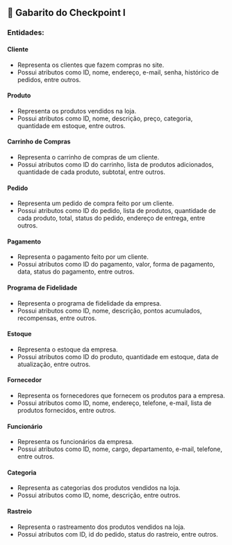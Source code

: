 ## 📜 Gabarito do Checkpoint I

### Entidades:

#### Cliente
- Representa os clientes que fazem compras no site.
- Possui atributos como ID, nome, endereço, e-mail, senha, histórico de pedidos, entre outros.

#### Produto
- Representa os produtos vendidos na loja.
- Possui atributos como ID, nome, descrição, preço, categoria, quantidade em estoque, entre outros.

#### Carrinho de Compras
- Representa o carrinho de compras de um cliente.
- Possui atributos como ID do carrinho, lista de produtos adicionados, quantidade de cada produto, subtotal, entre outros.

#### Pedido
- Representa um pedido de compra feito por um cliente.
- Possui atributos como ID do pedido, lista de produtos, quantidade de cada produto, total, status do pedido, endereço de entrega, entre outros.

#### Pagamento
- Representa o pagamento feito por um cliente.
- Possui atributos como ID do pagamento, valor, forma de pagamento, data, status do pagamento, entre outros.

#### Programa de Fidelidade
- Representa o programa de fidelidade da empresa.
- Possui atributos como ID, nome, descrição, pontos acumulados, recompensas, entre outros.

#### Estoque
- Representa o estoque da empresa.
- Possui atributos como ID do produto, quantidade em estoque, data de atualização, entre outros.

#### Fornecedor
- Representa os fornecedores que fornecem os produtos para a empresa.
- Possui atributos como ID, nome, endereço, telefone, e-mail, lista de produtos fornecidos, entre outros.

#### Funcionário
- Representa os funcionários da empresa.
- Possui atributos como ID, nome, cargo, departamento, e-mail, telefone, entre outros.

#### Categoria
- Representa as categorias dos produtos vendidos na loja.
- Possui atributos como ID, nome, descrição, entre outros.

#### Rastreio
- Representa o rastreamento dos produtos vendidos na loja.
- Possui atributos com ID, id do pedido, status do rastreio, entre outros.
